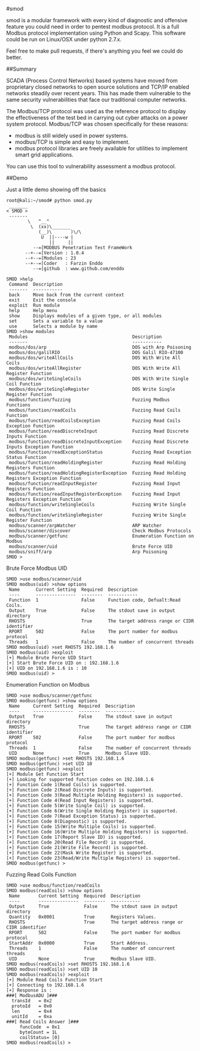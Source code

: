 #smod

smod is a modular framework with every kind of diagnostic and offensive feature you could need in order to pentest modbus protocol. It is a full Modbus protocol implementation using Python and Scapy. This software could be run on Linux/OSX under python 2.7.x. 

Feel free to make pull requests, if there's anything you feel we could do better.

##Summary

SCADA (Process Control Networks) based systems have moved from proprietary closed networks to open source solutions and TCP/IP enabled networks steadily over recent years. This has made them vulnerable to the same security vulnerabilities that face our traditional computer networks.

The Modbus/TCP protocol was used as the reference protocol to display the effectiveness of the test bed in carrying out cyber attacks on a power system protocol. Modbus/TCP was chosen specifically for these reasons:
+ modbus is still widely used in power systems.
+ modbus/TCP is simple and easy to implement.
+ modbus protocol libraries are freely available for utilities to implement smart grid applications.

You can use this tool to vulnerability assessment a modbus protocol.

##Demo

Just a little demo showing off the basics
```
root@kali:~/smod# python smod.py 
 _______ 
< SMOD >
 ------- 
        \   ^__^
         \  (xx)\_______
            (__)\       )\/\
             U  ||----w |
                ||     ||
          --=[MODBUS Penetration Test FrameWork
       --+--=[Version : 1.0.4
       --+--=[Modules : 23
       --+--=[Coder   : Farzin Enddo
          --=[github  : www.github.com/enddo

SMOD >help
 Command  Description                                      
 -------  -----------                                      
 back     Move back from the current context               
 exit     Exit the console                                 
 exploit  Run module                                       
 help     Help menu                                        
 show     Displays modules of a given type, or all modules 
 set      Sets a variable to a value                       
 use      Selects a module by name                         
SMOD >show modules
 Modules                                       Description                                       
 -------                                       -----------                                       
 modbus/dos/arp                                DOS with Arp Poisoning                            
 modbus/dos/galilRIO                           DOS Galil RIO-47100
 modbus/dos/writeAllCoils                      DOS With Write All Coils                          
 modbus/dos/writeAllRegister                   DOS With Write All Register Function 
 modbus/dos/writeSingleCoils                   DOS With Write Single Coil Function               
 modbus/dos/writeSingleRegister                DOS Write Single Register Function                
 modbus/function/fuzzing                       Fuzzing Modbus Functions                          
 modbus/function/readCoils                     Fuzzing Read Coils Function                       
 modbus/function/readCoilsException            Fuzzing Read Coils Exception Function             
 modbus/function/readDiscreteInput             Fuzzing Read Discrete Inputs Function             
 modbus/function/readDiscreteInputException    Fuzzing Read Discrete Inputs Exception Function   
 modbus/function/readExceptionStatus           Fuzzing Read Exception Status Function            
 modbus/function/readHoldingRegister           Fuzzing Read Holding Registers Function           
 modbus/function/readHoldingRegisterException  Fuzzing Read Holding Registers Exception Function 
 modbus/function/readInputRegister             Fuzzing Read Input Registers Function             
 modbus/function/readInputRegisterException    Fuzzing Read Input Registers Exception Function   
 modbus/function/writeSingleCoils              Fuzzing Write Single Coil Function                
 modbus/function/writeSingleRegister           Fuzzing Write Single Register Function            
 modbus/scanner/arpWatcher                     ARP Watcher                                       
 modbus/scanner/discover                       Check Modbus Protocols                            
 modbus/scanner/getfunc                        Enumeration Function on Modbus                    
 modbus/scanner/uid                            Brute Force UID                                   
 modbus/sniff/arp                              Arp Poisoning   
SMOD >
```
Brute Force Modbus UID
```
SMOD >use modbus/scanner/uid
SMOD modbus(uid) >show options
 Name      Current Setting  Required  Description                                 
 ----      ---------------  --------  -----------                                 
 Function  1                False     Function code, Defualt:Read Coils.          
 Output    True             False     The stdout save in output directory         
 RHOSTS                     True      The target address range or CIDR identifier 
 RPORT     502              False     The port number for modbus protocol         
 Threads   1                False     The number of concurrent threads            
SMOD modbus(uid) >set RHOSTS 192.168.1.6
SMOD modbus(uid) >exploit 
[+] Module Brute Force UID Start
[+] Start Brute Force UID on : 192.168.1.6
[+] UID on 192.168.1.6 is : 10
SMOD modbus(uid) >
```
Enumeration Function on Modbus
```
SMOD >use modbus/scanner/getfunc
SMOD modbus(getfunc) >show options
 Name     Current Setting  Required  Description                                 
 ----     ---------------  --------  -----------                                 
 Output   True             False     The stdout save in output directory         
 RHOSTS                    True      The target address range or CIDR identifier 
 RPORT    502              False     The port number for modbus protocol         
 Threads  1                False     The number of concurrent threads            
 UID      None             True      Modbus Slave UID.                           
SMOD modbus(getfunc) >set RHOSTS 192.168.1.6
SMOD modbus(getfunc) >set UID 10
SMOD modbus(getfunc) >exploit 
[+] Module Get Function Start
[+] Looking for supported function codes on 192.168.1.6
[+] Function Code 1(Read Coils) is supported.
[+] Function Code 2(Read Discrete Inputs) is supported.
[+] Function Code 3(Read Multiple Holding Registers) is supported.
[+] Function Code 4(Read Input Registers) is supported.
[+] Function Code 5(Write Single Coil) is supported.
[+] Function Code 6(Write Single Holding Register) is supported.
[+] Function Code 7(Read Exception Status) is supported.
[+] Function Code 8(Diagnostic) is supported.
[+] Function Code 15(Write Multiple Coils) is supported.
[+] Function Code 16(Write Multiple Holding Registers) is supported.
[+] Function Code 17(Report Slave ID) is supported.
[+] Function Code 20(Read File Record) is supported.
[+] Function Code 21(Write File Record) is supported.
[+] Function Code 22(Mask Write Register) is supported.
[+] Function Code 23(Read/Write Multiple Registers) is supported.
SMOD modbus(getfunc) >
```

Fuzzing Read Coils Function 
```
SMOD >use modbus/function/readCoils
SMOD modbus(readCoils) >show options
 Name       Current Setting  Required  Description                                 
 ----       ---------------  --------  -----------                                 
 Output     True             False     The stdout save in output directory         
 Quantity   0x0001           True      Registers Values.                           
 RHOSTS                      True      The target address range or CIDR identifier 
 RPORT      502              False     The port number for modbus protocol         
 StartAddr  0x0000           True      Start Address.                              
 Threads    1                False     The number of concurrent threads            
 UID        None             True      Modbus Slave UID.                           
SMOD modbus(readCoils) >set RHOSTS 192.168.1.6
SMOD modbus(readCoils) >set UID 10
SMOD modbus(readCoils) >exploit 
[+] Module Read Coils Function Start
[+] Connecting to 192.168.1.6
[+] Response is :
###[ ModbusADU ]###
  transId   = 0x2
  protoId   = 0x0
  len       = 0x4
  unitId    = 0xa
###[ Read Coils Answer ]###
     funcCode  = 0x1
     byteCount = 1L
     coilStatus= [0]
SMOD modbus(readCoils) >
```
